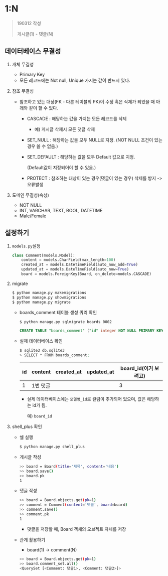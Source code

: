# 1:N

> 190312 작성
>
> 게시글(1) - 댓글(N)



## 데이터베이스 무결성

1. 개체 무결성

   - Primary Key
   - 모든 레코드에는 Not null, Unique 가지는 값이 반드시 있다.

2. 참조 무결성

   - 참조하고 있는 대상(FK - 다른 테이블의 PK)이 수정 혹은 삭제가 되었을 때 아래와 같이 할 수 있다.

     - CASCADE : 해당하는 값을 가지는 모든 레코드를 삭제

       - 예) 게시글 삭제시 모든 댓글 삭제

     - SET_NULL : 해당하는 값을 모두 NULL로 지정. (NOT NULL 조건이 있는 경우 쓸 수 없음.)

     - SET_DEFAULT : 해당하는 값을 모두 Default 값으로 지정.

       (Default값이 지정되어야 할 수 있음.)

     - PROTECT : 참조하는 대상이 있는 경우(댓글이 있는 경우) 삭제를 방지 -> 오류발생

3. 도메인 무결성(속성)
   - NOT NULL
   - INT, VARCHAR, TEXT, BOOL, DATETIME
   - Male/Female



## 설정하기

1. `models.py`설정

   ```python
   class Comment(models.Model):
       content = models.CharField(max_length=100)
       created_at = models.DateTimeField(auto_now_add=True)
       updated_at = models.DateTimeField(auto_now=True)
       board = models.ForeignKey(Board, on_delete=models.CASCADE)
   ```

2. migrate

   ```bash
   $ python manage.py makemigrations
   $ python manage.py showmigrations
   $ python manage.py migrate
   ```

   - boards_comment 테이블 생성 쿼리 확인

     ```bash
     $ python manage.py sqlmigrate boards 0002
     ```

     ```sql
     CREATE TABLE "boards_comment" ("id" integer NOT NULL PRIMARY KEY AUTOINCREMENT, "content" varchar(100) NOT NULL, "created_at" datetime NOT NULL, "updated_at" datetime NOT NULL, "board_id" integer NOT NULL REFERENCES "boards_board" ("id") DEFERRABLE INITIALLY DEFERRED);
     ```

   - 실제 데이터베이스 확인

     ```bash
     $ sqlite3 db.sqlite3
     > SELECT * FROM boards_comment;
     ```

     | id   | content  | created_at | updated_at | board_id(이거 보려고) |
     | ---- | -------- | ---------- | ---------- | --------------------- |
     | 1    | 1번 댓글 |            |            | 3                     |

     - 실제 데이터베이스에는 `모델명_id`로 컬럼이 추가되어 있으며, 값은 해당하는 id가 됨.

       예) `board_id` 

3. shell_plus 확인

   - 쉘 실행

     ```bash
     $ python manage.py shell_plus
     ```

   - 게시글 작성

     ```bash
     >> board = Board(title='제목', content='내용')
     >> board.save()
     >> board.pk
     1
     ```

   - 댓글 작성

     ```bash
     >> board = Baord.objects.get(pk=1)
     >> comment = Comment(content='댓글', board=board)
     >> comment.save()
     >> comment.pk
     1
     ```

     - 댓글을 저장할 때, Board 객체의 오브젝트 자체를 저장

   - 관계 활용하기

     - board(1) -> comment(N)

     ```bash
     >> board = Board.objects.get(pk=1)
     >> board.comment_set.all()
     <QuerySet [<Comment: 댓글1>, <Comment: 댓글2>]>
     ```

     